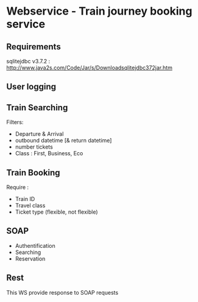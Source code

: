 # Webservice - Train journey booking service

## Requirements

sqlitejdbc v3.7.2 : http://www.java2s.com/Code/Jar/s/Downloadsqlitejdbc372jar.htm

## User logging

## Train Searching

Filters:

- Departure & Arrival
- outbound datetime [& return datetime]
- number tickets
- Class : First, Business, Eco

## Train Booking

Require :

- Train ID
- Travel class
- Ticket type (flexible, not flexible)

## SOAP

- Authentification
- Searching
- Reservation

## Rest

This WS provide response to SOAP requests

